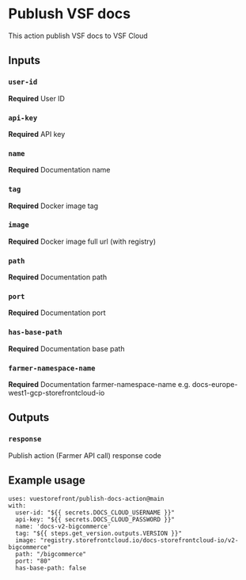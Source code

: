 # Publush VSF docs

This action publish VSF docs to VSF Cloud

## Inputs

### `user-id`

**Required** User ID

### `api-key`

**Required** API key

### `name`

**Required** Documentation name

### `tag`

**Required** Docker image tag

### `image`

**Required** Docker image full url (with registry)

### `path`

**Required** Documentation path

### `port`

**Required** Documentation port

### `has-base-path`

**Required** Documentation base path

### `farmer-namespace-name`

**Required** Documentation farmer-namespace-name e.g. docs-europe-west1-gcp-storefrontcloud-io

## Outputs

### `response`

Publish action (Farmer API call) response code

## Example usage

```
uses: vuestorefront/publish-docs-action@main
with:
  user-id: "${{ secrets.DOCS_CLOUD_USERNAME }}"
  api-key: "${{ secrets.DOCS_CLOUD_PASSWORD }}"
  name: 'docs-v2-bigcommerce'
  tag: "${{ steps.get_version.outputs.VERSION }}"
  image: "registry.storefrontcloud.io/docs-storefrontcloud-io/v2-bigcommerce"
  path: "/bigcommerce"
  port: "80"
  has-base-path: false
```
